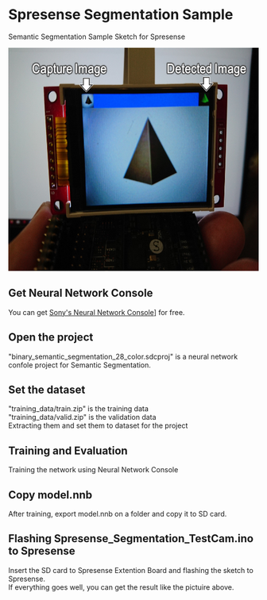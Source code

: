 # Spresense Segmentation Sample
Semantic Segmentation Sample Sketch for Spresense

<img src="https://github.com/TE-YoshinoriOota/Spresense_Segmentation_Sample/blob/master/resources/Spresense_Segmentation.png" width="600" height="450"/>


## Get Neural Network Console
You can get <a href="https://dl.sony.com">Sony's Neural Network Console]</a> for free.

## Open the project
"binary_semantic_segmentation_28_color.sdcproj" is a neural network confole project for Semantic Segmentation. 

## Set the dataset
"training_data/train.zip" is the training data<br/>
"training_data/valid.zip" is the validation data<br/>
Extracting them and set them to dataset for the project

## Training and Evaluation
Training the network using Neural Network Console

## Copy model.nnb
After training, export model.nnb on a folder and copy it to SD card.

## Flashing Spresense_Segmentation_TestCam.ino to Spresense
Insert the SD card to Spresense Extention Board and flashing the sketch to Spresense.<br/>
If everything goes well, you can get the result like the pictuire above.
